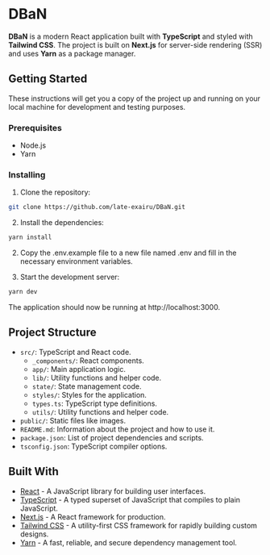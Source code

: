 # DBaN

**DBaN** is a modern React application built with **TypeScript** and styled with **Tailwind CSS**.
The project is built on **Next.js** for server-side rendering (SSR) and uses **Yarn** as a package manager.

## Getting Started

These instructions will get you a copy of the project up and running on your local machine for development and testing purposes.

### Prerequisites

- Node.js
- Yarn

### Installing

1. Clone the repository:

```sh
git clone https://github.com/late-exairu/DBaN.git
```

2. Install the dependencies:

```sh
yarn install
```

2. Copy the .env.example file to a new file named .env and fill in the necessary environment variables.

3. Start the development server:

```sh
yarn dev
```

The application should now be running at http://localhost:3000.

## Project Structure

- `src/`: TypeScript and React code.
  - `_components/`: React components.
  - `app/`: Main application logic.
  - `lib/`: Utility functions and helper code.
  - `state/`: State management code.
  - `styles/`: Styles for the application.
  - `types.ts`: TypeScript type definitions.
  - `utils/`: Utility functions and helper code.
- `public/`: Static files like images.
- `README.md`: Information about the project and how to use it.
- `package.json`: List of project dependencies and scripts.
- `tsconfig.json`: TypeScript compiler options.

## Built With

- [React](https://reactjs.org/) - A JavaScript library for building user interfaces.
- [TypeScript](https://www.typescriptlang.org/) - A typed superset of JavaScript that compiles to plain JavaScript.
- [Next.js](https://nextjs.org/) - A React framework for production.
- [Tailwind CSS](https://tailwindcss.com/) - A utility-first CSS framework for rapidly building custom designs.
- [Yarn](https://yarnpkg.com/) - A fast, reliable, and secure dependency management tool.
